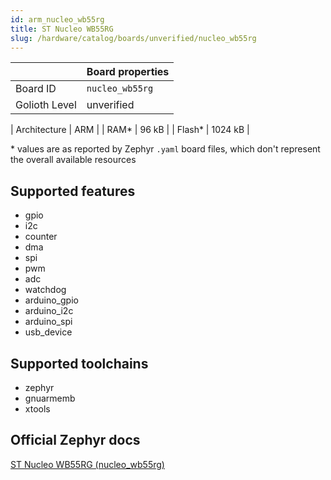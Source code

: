 ```yaml
---
id: arm_nucleo_wb55rg
title: ST Nucleo WB55RG
slug: /hardware/catalog/boards/unverified/nucleo_wb55rg
---
```


[//]: # (This is an auto-generated file, do not edit! Changes to it will be lost upon re-generation)



|                | Board properties     |
| -------------  | -------------------- |
| Board ID       | `nucleo_wb55rg` |
| Golioth Level  | unverified       |

| Architecture   | ARM |
| RAM*           | 96 kB |
| Flash*         | 1024 kB |

\* values are as reported by Zephyr `.yaml` board files, which don't represent the overall available resources



## Supported features

* gpio
* i2c
* counter
* dma
* spi
* pwm
* adc
* watchdog
* arduino_gpio
* arduino_i2c
* arduino_spi
* usb_device

## Supported toolchains

* zephyr
* gnuarmemb
* xtools

## Official Zephyr docs

[ST Nucleo WB55RG (nucleo_wb55rg)](https://docs.zephyrproject.org/latest/boards/arm/nucleo_wb55rg/doc/index.html)
